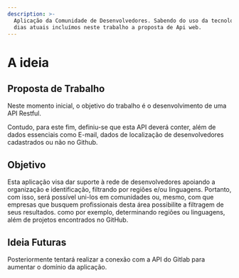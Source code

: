 ```yaml
---
description: >-
  Aplicação da Comunidade de Desenvolvedores. Sabendo do uso da tecnologia nos
  dias atuais incluímos neste trabalho a proposta de Api web.
---
```


# A ideia

## Proposta de Trabalho

Neste momento inicial, o objetivo do trabalho é o desenvolvimento de uma API Restful. 

Contudo, para este fim, definiu-se que esta API deverá conter, além de dados essenciais como E-mail, dados de localização de desenvolvedores cadastrados ou não no Github.  

## Objetivo 

Esta aplicação visa dar suporte à rede de desenvolvedores apoiando a organização e identificação, filtrando por regiões e/ou linguagens. Portanto, com isso, será possível uni-los em comunidades ou, mesmo, com que empresas que busquem profissionais desta área possibilite a filtragem de seus resultados. como por exemplo, determinando regiões ou linguagens, além de projetos encontrados no GitHub.

## Ideia Futuras

Posteriormente tentará realizar a conexão com a API do Gitlab para aumentar o domínio da aplicação.

